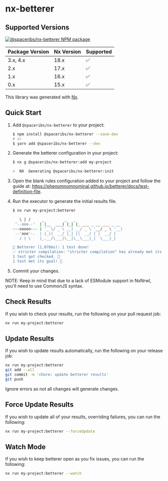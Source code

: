 # nx-betterer

## Supported Versions

<a href="https://www.npmjs.com/package/@spaceribs/nx-betterer" rel="nofollow">
  <img src="https://badgen.net/npm/v/@spaceribs/nx-betterer" alt="@spaceribs/nx-betterer NPM package">
</a>

| Package Version | Nx Version | Supported          |
| --------------- | ---------- | ------------------ |
| 3.x, 4.x        | 18.x       | :white_check_mark: |
| 2.x             | 17.x       | :white_check_mark: |
| 1.x             | 16.x       | :white_check_mark: |
| 0.x             | 15.x       | :white_check_mark: |

This library was generated with [Nx](https://nx.dev).

## Quick Start

1. Add `@spaceribs/nx-betterer` to your project:

   ```bash
   $ npm install @spaceribs/nx-betterer --save-dev
   # or
   $ yarn add @spaceribs/nx-betterer --dev
   ```

2. Generate the betterer configuration in your project:

   ```bash
   $ nx g @spaceribs/nx-betterer:add my-project

   >  NX  Generating @spaceribs/nx-betterer:init
   ```

3. Open the blank rules configuration added to your project and follow
   the guide at: <https://phenomnomnominal.github.io/betterer/docs/test-definition-file>.

4. Run the executor to generate the initial results file.

   ```bash
   $ nx run my-project:betterer

      \ | /     _         _   _
    '-.ooo.-'  | |__  ___| |_| |_ ___ _ __ ___ _ __
   ---ooooo--- | '_ \/ _ \ __| __/ _ \ '__/ _ \ '__|
    .-'ooo'-.  | |_)|  __/ |_| ||  __/ | |  __/ |
      / | \    |_.__/\___|\__|\__\___|_|  \___|_|

   🎉 Betterer (1,078ms): 1 test done!
   ✅ stricter compilation: "stricter compilation" has already met its goal! ✨
   1 test got checked. 🤔
   1 test met its goal! 🎉
   ```

5. Commit your changes.

NOTE: Keep in mind that due to a lack of ESModule support in NxNrwl, you'll
need to use CommonJS syntax.

## Check Results

If you wish to check your results, run the following on your pull request job:

```bash
nx run my-project:betterer
```

## Update Results

If you wish to update results automatically, run the following on your release job:

```bash
nx run my-project:betterer
git add --all
git commit -m 'chore: update betterer results'
git push
```

Ignore errors as not all changes will generate changes.

## Force Update Results

If you wish to update all of your results, overriding failures, you can run the following:

```bash
nx run my-project:betterer --forceUpdate
```

## Watch Mode

If you wish to keep betterer open as you fix issues, you can run the following:

```bash
nx run my-project:betterer --watch
```
